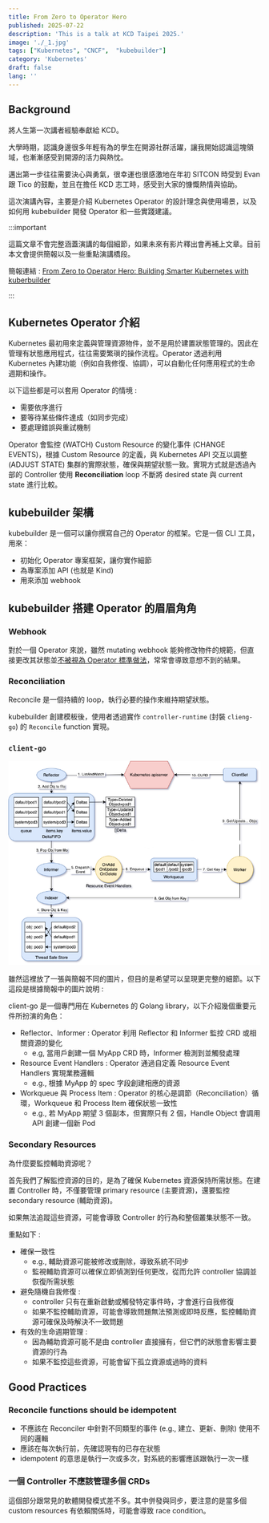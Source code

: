 ```yaml
---
title: From Zero to Operator Hero
published: 2025-07-22
description: 'This is a talk at KCD Taipei 2025.'
image: './_1.jpg'
tags: ["Kubernetes", "CNCF",  "kubebuilder"]
category: 'Kubernetes'
draft: false 
lang: ''
---
```


## Background 

將人生第一次講者經驗奉獻給 KCD。

大學時期，認識身邊很多年輕有為的學生在開源社群活躍，讓我開始認識這塊領域，也漸漸感受到開源的活力與熱忱。

邁出第一步往往需要決心與勇氣，很幸運也很感激地在年初 SITCON 時受到 Evan 跟 Tico 的鼓勵，並且在擔任 KCD 志工時，感受到大家的慷慨熱情與協助。

這次演講內容，主要是介紹 Kubernetes Operator 的設計理念與使用場景，以及如何用 kubebuilder 開發 Operator 和一些實踐建議。

:::important

這篇文章不會完整涵蓋演講的每個細節，如果未來有影片釋出會再補上文章。目前本文會提供簡報以及一些重點演講橋段。

簡報連結 : [From Zero to Operator Hero: Building Smarter Kubernetes with kuberbuilder](https://docs.google.com/presentation/d/1Y-9srgk90juZL_BAMs7jatYophveKA-GhOxcpU7XG5I/edit?usp=sharing)

:::

## Kubernetes Operator 介紹

Kubernetes 最初用來定義與管理資源物件，並不是用於建置狀態管理的。因此在管理有狀態應用程式，往往需要繁瑣的操作流程。Operator 透過利用 Kubernetes 內建功能（例如自我修復、協調），可以自動化任何應用程式的生命週期和操作。

以下這些都是可以套用 Operator 的情境 :
- 需要依序進行
- 要等待某些條件達成（如同步完成）
- 要處理錯誤與重試機制

Operator 會監控 (WATCH) Custom Resource 的變化事件 (CHANGE EVENTS)，根據 Custom Resource 的定義，與 Kubernetes API 交互以調整 (ADJUST STATE) 集群的實際狀態，確保與期望狀態一致。實現方式就是透過內部的 Controller 使用 **Reconciliation** loop 不斷將 desired state 與 current state 進行比較。

## kubebuilder 架構

kubebuilder 是一個可以讓你撰寫自己的 Operator 的框架。它是一個 CLI 工具，用來：
- 初始化 Operator 專案框架，讓你實作細節
- 為專案添加 API (也就是 Kind)
- 用來添加 webhook

## kubebuilder 搭建 Operator 的眉眉角角

### Webhook

對於一個 Operator 來說，雖然 mutating webhook 能夠修改物件的規範，但直接更改其狀態並[不被視為 Operator 標準做法](https://book.kubebuilder.io/reference/admission-webhook)，常常會導致意想不到的結果。

### Reconciliation

Reconcile 是一個持續的 loop，執行必要的操作來維持期望狀態。

kubebuilder 創建模板後，使用者透過實作 `controller-runtime` (封裝 `clieng-go`) 的 `Reconcile` function 實現。

### `client-go`

![client-go](./kubernetes-client-go.png)

雖然這裡放了一張與簡報不同的圖片，但目的是希望可以呈現更完整的細節。以下這段是根據簡報中的圖片說明 : 

client-go 是一個專門用在 Kubernetes 的 Golang library，以下介紹幾個重要元件所扮演的角色：
- Reflector、Informer : Operator 利用 Reflector 和 Informer 監控 CRD 或相關資源的變化
    -  e.g, 當用戶創建一個 MyApp CRD 時，Informer 檢測到並觸發處理
- Resource Event Handlers : Operator 通過自定義 Resource Event Handlers 實現業務邏輯
    - e.g., 根據 MyApp 的 spec 字段創建相應的資源
- Workqueue 與 Process Item : Operator 的核心是調節（Reconciliation）循環，Workqueue 和 Process Item 確保狀態一致性
    - e.g., 若 MyApp 期望 3 個副本，但實際只有 2 個，Handle Object 會調用 API 創建一個新 Pod

### Secondary Resources

為什麼要監控輔助資源呢？

首先我們了解監控資源的目的，是為了確保 Kubernetes 資源保持所需狀態。在建置 Controller 時，不僅要管理 primary resource (主要資源)，還要監控 secondary resource (輔助資源)。

如果無法追蹤這些資源，可能會導致 Controller 的行為和整個叢集狀態不一致。

重點如下 : 

- 確保一致性
    - e.g., 輔助資源可能被修改或刪除，導致系統不同步
    - 監視輔助資源可以確保立即偵測到任何更改，從而允許 controller 協調並恢復所需狀態
- 避免隨機自我修復 : 
    - controller 只有在重新啟動或觸發特定事件時，才會進行自我修復
    - 如果不監控輔助資源，可能會導致問題無法預測或即時反應，監控輔助資源可確保及時解決不一致問題
- 有效的生命週期管理 : 
    - 因為輔助資源可能不是由 controller 直接擁有，但它們的狀態會影響主要資源的行為
    - 如果不監控這些資源，可能會留下孤立資源或過時的資料

## Good Practices

### Reconcile functions should be idempotent

- 不應該在 Reconciler 中針對不同類型的事件 (e.g., 建立、更新、刪除) 使用不同的邏輯
- 應該在每次執行前，先確認現有的已存在狀態
- idempotent 的意思是執行一次或多次，對系統的影響應該跟執行一次一樣

### 一個 Controller 不應該管理多個 CRDs

這個部分跟常見的軟體開發模式差不多。其中併發與同步，要注意的是當多個 custom resources 有依賴關係時，可能會導致 race condition。
